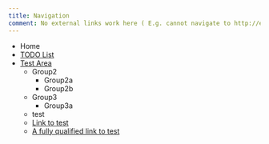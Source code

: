 ```yaml
---
title: Navigation
comment: No external links work here ( E.g. cannot navigate to http://example.com )
---
```

* Home
* [TODO List](#TODO)
* [Test Area](#testarea)
    * Group2
        * Group2a
        * Group2b
    * Group3
        * Group3a
    * test
    * [Link to test](#test)
    * [A fully qualified link to test](#/testarea/test)
